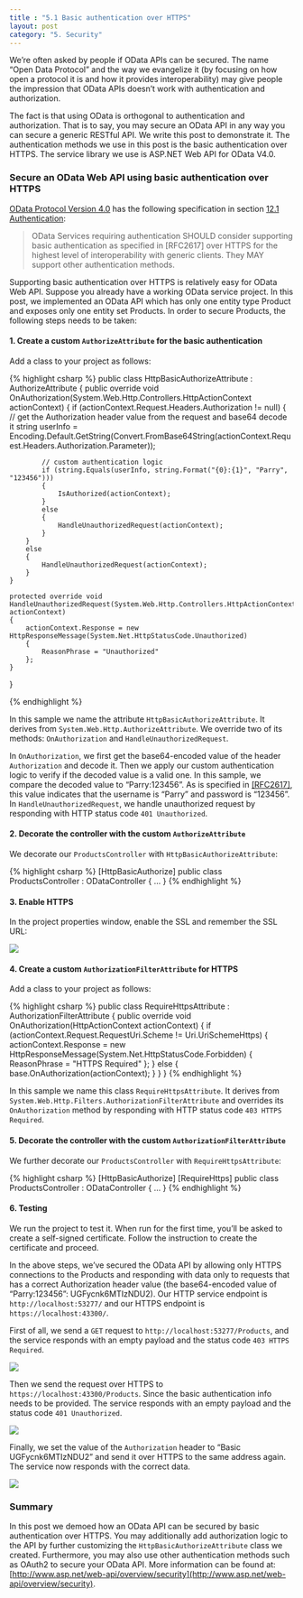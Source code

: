 ```yaml
---
title : "5.1 Basic authentication over HTTPS"
layout: post
category: "5. Security"
---
```


We’re often asked by people if OData APIs can be secured. The name “Open Data Protocol” and the way we evangelize it (by focusing on how open a protocol it is and how it provides interoperability) may give people the impression that OData APIs doesn’t work with authentication and authorization. 

The fact is that using OData is orthogonal to authentication and authorization. That is to say, you may secure an OData API in any way you can secure a generic RESTful API.
We write this post to demonstrate it. The authentication methods we use in this post is the basic authentication over HTTPS. The service library we use is ASP.NET Web API for OData V4.0.

### Secure an OData Web API using basic authentication over HTTPS

[OData Protocol Version 4.0](http://docs.oasis-open.org/odata/odata/v4.0/odata-v4.0-part1-protocol.html) has the following specification in section [12.1 Authentication](http://docs.oasis-open.org/odata/odata/v4.0/errata02/os/complete/part1-protocol/odata-v4.0-errata02-os-part1-protocol-complete.html#_Toc406398367):

> OData Services requiring authentication SHOULD consider supporting basic authentication as specified in [RFC2617] over HTTPS for the highest level of interoperability with generic clients. They MAY support other authentication methods.

Supporting basic authentication over HTTPS is relatively easy for OData Web API. Suppose you already have a working OData service project. In this post, we implemented an OData API which has only one entity type Product and exposes only one entity set Products. In order to secure Products, the following steps needs to be taken:

#### 1.	Create a custom `AuthorizeAttribute` for the basic authentication

Add a class to your project as follows:

{% highlight csharp %}
public class HttpBasicAuthorizeAttribute : AuthorizeAttribute
{
    public override void OnAuthorization(System.Web.Http.Controllers.HttpActionContext actionContext)
    {
        if (actionContext.Request.Headers.Authorization != null)
        {
            // get the Authorization header value from the request and base64 decode it
            string userInfo = Encoding.Default.GetString(Convert.FromBase64String(actionContext.Request.Headers.Authorization.Parameter));

            // custom authentication logic
            if (string.Equals(userInfo, string.Format("{0}:{1}", "Parry", "123456")))
            {
                IsAuthorized(actionContext);
            }
            else
            {
                HandleUnauthorizedRequest(actionContext);
            }
        }
        else
        {
            HandleUnauthorizedRequest(actionContext);
        }
    }

    protected override void HandleUnauthorizedRequest(System.Web.Http.Controllers.HttpActionContext actionContext)
    {
        actionContext.Response = new HttpResponseMessage(System.Net.HttpStatusCode.Unauthorized)
        {
            ReasonPhrase = "Unauthorized"
        };
    }
}

{% endhighlight %}

In this sample we name the attribute `HttpBasicAuthorizeAttribute`. It derives from `System.Web.Http.AuthorizeAttribute`. We override two of its methods: `OnAuthorization` and `HandleUnauthorizedRequest`.

In `OnAuthorization`, we first get the base64-encoded value of the header `Authorization` and decode it. Then we apply our custom authentication logic to verify if the decoded value is a valid one. In this sample, we compare the decoded value to “Parry:123456”. As is specified in [[RFC2617]](http://docs.oasis-open.org/odata/odata/v4.0/errata02/os/complete/part1-protocol/odata-v4.0-errata02-os-part1-protocol-complete.html#RFC2617), this value indicates that the username is “Parry” and password is “123456”.
In `HandleUnauthorizedRequest`, we handle unauthorized request by responding with HTTP status code `401 Unauthorized`.

#### 2. Decorate the controller with the custom `AuthorizeAttribute`

We decorate our `ProductsController` with `HttpBasicAuthorizeAttribute`:

{% highlight csharp %}
[HttpBasicAuthorize]
public class ProductsController : ODataController
{
	…
}
{% endhighlight %}

#### 3.	Enable HTTPS
In the project properties window, enable the SSL and remember the SSL URL:

![](http://github.com/LianwMS/WebApiF/blob/gh-pages/img/05-01-ssl-config.png)

#### 4.	Create a custom `AuthorizationFilterAttribute` for HTTPS
Add a class to your project as follows:

{% highlight csharp %}
public class RequireHttpsAttribute : AuthorizationFilterAttribute
{
    public override void OnAuthorization(HttpActionContext actionContext)
    {
        if (actionContext.Request.RequestUri.Scheme != Uri.UriSchemeHttps)
        {
            actionContext.Response = new HttpResponseMessage(System.Net.HttpStatusCode.Forbidden)
            {
                ReasonPhrase = "HTTPS Required"
            };
        }
        else
        {
            base.OnAuthorization(actionContext);
        }
    }
}
{% endhighlight %}

In this sample we name this class `RequireHttpsAttribute`. It derives from `System.Web.Http.Filters.AuthorizationFilterAttribute` and overrides its `OnAuthorization` method by responding with HTTP status code `403 HTTPS Required`.

#### 5.	Decorate the controller with the custom `AuthorizationFilterAttribute`

We further decorate our `ProductsController` with `RequireHttpsAttribute`:

{% highlight csharp %}
[HttpBasicAuthorize]
[RequireHttps]
public class ProductsController : ODataController
{
	…
}
{% endhighlight %}

#### 6.	Testing

We run the project to test it. When run for the first time, you’ll be asked to create a self-signed certificate. Follow the instruction to create the certificate and proceed. 

In the above steps, we’ve secured the OData API by allowing only HTTPS connections to the Products and responding with data only to requests that has a correct Authorization header value (the base64-encoded value of “Parry:123456”: UGFycnk6MTIzNDU2). Our HTTP service endpoint is `http://localhost:53277/` and our HTTPS endpoint is `https://localhost:43300/`. 

First of all, we send a `GET` request to `http://localhost:53277/Products`, and the service responds with an empty payload and the status code `403 HTTPS Required`.

![](http://github.com/LianwMS/WebApiF/blob/gh-pages/img/05-01-demo-1.png)
 
Then we send the request over HTTPS to `https://localhost:43300/Products`. Since the basic authentication info needs to be provided. The service responds with an empty payload and the status code `401 Unauthorized`.

![](http://github.com/LianwMS/WebApiF/blob/gh-pages/img/05-01-demo-2.png)
 
Finally, we set the value of the `Authorization` header to “Basic UGFycnk6MTIzNDU2” and send it over HTTPS to the same address again. The service now responds with the correct data.

![](http://github.com/LianwMS/WebApiF/blob/gh-pages/img/05-01-demo-3.png)

### Summary

In this post we demoed how an OData API can be secured by basic authentication over HTTPS. You may additionally add authorization logic to the API by further customizing the `HttpBasicAuthorizeAttribute` class we created. Furthermore, you may also use other authentication methods such as OAuth2 to secure your OData API. More information can be found at: [http://www.asp.net/web-api/overview/security](http://www.asp.net/web-api/overview/security). 
